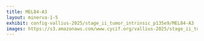 ```yaml
---
title: MEL84-A3
layout: minerva-1-5
exhibit: config-vallius-2025/stage_ii_tumor_intrinsic_p135e9/MEL84-A3
images: https://s3.amazonaws.com/www.cycif.org/vallius-2025/stage_ii_tumor_intrinsic_p135e9/MEL84-A3
---
```

